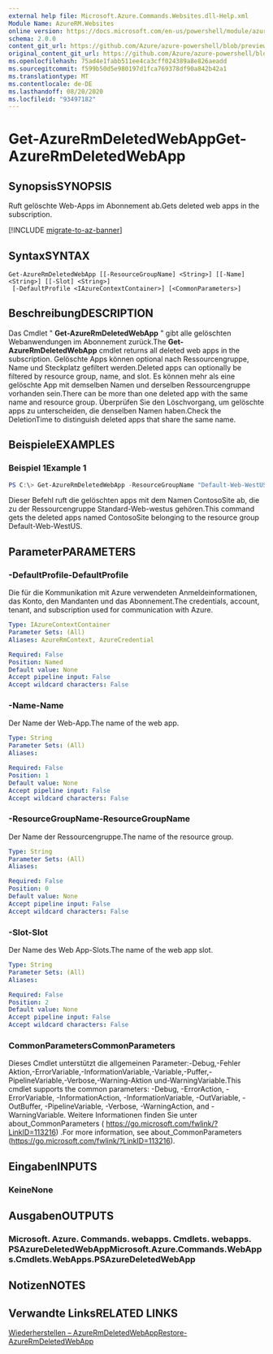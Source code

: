 ```yaml
---
external help file: Microsoft.Azure.Commands.Websites.dll-Help.xml
Module Name: AzureRM.Websites
online version: https://docs.microsoft.com/en-us/powershell/module/azurerm.websites/get-azurermdeletedwebapp
schema: 2.0.0
content_git_url: https://github.com/Azure/azure-powershell/blob/preview/src/ResourceManager/Websites/Commands.Websites/help/Get-AzureRmDeletedWebApp.md
original_content_git_url: https://github.com/Azure/azure-powershell/blob/preview/src/ResourceManager/Websites/Commands.Websites/help/Get-AzureRmDeletedWebApp.md
ms.openlocfilehash: 75ad4e1fabb511ee4ca3cff024389a8e826aeadd
ms.sourcegitcommit: f599b50d5e980197d1fca769378df90a842b42a1
ms.translationtype: MT
ms.contentlocale: de-DE
ms.lasthandoff: 08/20/2020
ms.locfileid: "93497182"
---
```

# <span data-ttu-id="1e31e-101">Get-AzureRmDeletedWebApp</span><span class="sxs-lookup"><span data-stu-id="1e31e-101">Get-AzureRmDeletedWebApp</span></span>

## <span data-ttu-id="1e31e-102">Synopsis</span><span class="sxs-lookup"><span data-stu-id="1e31e-102">SYNOPSIS</span></span>
<span data-ttu-id="1e31e-103">Ruft gelöschte Web-Apps im Abonnement ab.</span><span class="sxs-lookup"><span data-stu-id="1e31e-103">Gets deleted web apps in the subscription.</span></span>

[!INCLUDE [migrate-to-az-banner](../../includes/migrate-to-az-banner.md)]

## <span data-ttu-id="1e31e-104">Syntax</span><span class="sxs-lookup"><span data-stu-id="1e31e-104">SYNTAX</span></span>

```
Get-AzureRmDeletedWebApp [[-ResourceGroupName] <String>] [[-Name] <String>] [[-Slot] <String>]
 [-DefaultProfile <IAzureContextContainer>] [<CommonParameters>]
```

## <span data-ttu-id="1e31e-105">Beschreibung</span><span class="sxs-lookup"><span data-stu-id="1e31e-105">DESCRIPTION</span></span>
<span data-ttu-id="1e31e-106">Das Cmdlet " **Get-AzureRmDeletedWebApp** " gibt alle gelöschten Webanwendungen im Abonnement zurück.</span><span class="sxs-lookup"><span data-stu-id="1e31e-106">The **Get-AzureRmDeletedWebApp** cmdlet returns all deleted web apps in the subscription.</span></span> <span data-ttu-id="1e31e-107">Gelöschte Apps können optional nach Ressourcengruppe, Name und Steckplatz gefiltert werden.</span><span class="sxs-lookup"><span data-stu-id="1e31e-107">Deleted apps can optionally be filtered by resource group, name, and slot.</span></span> <span data-ttu-id="1e31e-108">Es können mehr als eine gelöschte App mit demselben Namen und derselben Ressourcengruppe vorhanden sein.</span><span class="sxs-lookup"><span data-stu-id="1e31e-108">There can be more than one deleted app with the same name and resource group.</span></span> <span data-ttu-id="1e31e-109">Überprüfen Sie den Löschvorgang, um gelöschte apps zu unterscheiden, die denselben Namen haben.</span><span class="sxs-lookup"><span data-stu-id="1e31e-109">Check the DeletionTime to distinguish deleted apps that share the same name.</span></span>

## <span data-ttu-id="1e31e-110">Beispiele</span><span class="sxs-lookup"><span data-stu-id="1e31e-110">EXAMPLES</span></span>

### <span data-ttu-id="1e31e-111">Beispiel 1</span><span class="sxs-lookup"><span data-stu-id="1e31e-111">Example 1</span></span>
```powershell
PS C:\> Get-AzureRmDeletedWebApp -ResourceGroupName "Default-Web-WestUS" -Name "ContosoSite"
```

<span data-ttu-id="1e31e-112">Dieser Befehl ruft die gelöschten apps mit dem Namen ContosoSite ab, die zu der Ressourcengruppe Standard-Web-westus gehören.</span><span class="sxs-lookup"><span data-stu-id="1e31e-112">This command gets the deleted apps named ContosoSite belonging to the resource group Default-Web-WestUS.</span></span>

## <span data-ttu-id="1e31e-113">Parameter</span><span class="sxs-lookup"><span data-stu-id="1e31e-113">PARAMETERS</span></span>

### <span data-ttu-id="1e31e-114">-DefaultProfile</span><span class="sxs-lookup"><span data-stu-id="1e31e-114">-DefaultProfile</span></span>
<span data-ttu-id="1e31e-115">Die für die Kommunikation mit Azure verwendeten Anmeldeinformationen, das Konto, den Mandanten und das Abonnement.</span><span class="sxs-lookup"><span data-stu-id="1e31e-115">The credentials, account, tenant, and subscription used for communication with Azure.</span></span>

```yaml
Type: IAzureContextContainer
Parameter Sets: (All)
Aliases: AzureRmContext, AzureCredential

Required: False
Position: Named
Default value: None
Accept pipeline input: False
Accept wildcard characters: False
```

### <span data-ttu-id="1e31e-116">-Name</span><span class="sxs-lookup"><span data-stu-id="1e31e-116">-Name</span></span>
<span data-ttu-id="1e31e-117">Der Name der Web-App.</span><span class="sxs-lookup"><span data-stu-id="1e31e-117">The name of the web app.</span></span>

```yaml
Type: String
Parameter Sets: (All)
Aliases:

Required: False
Position: 1
Default value: None
Accept pipeline input: False
Accept wildcard characters: False
```

### <span data-ttu-id="1e31e-118">-ResourceGroupName</span><span class="sxs-lookup"><span data-stu-id="1e31e-118">-ResourceGroupName</span></span>
<span data-ttu-id="1e31e-119">Der Name der Ressourcengruppe.</span><span class="sxs-lookup"><span data-stu-id="1e31e-119">The name of the resource group.</span></span>

```yaml
Type: String
Parameter Sets: (All)
Aliases:

Required: False
Position: 0
Default value: None
Accept pipeline input: False
Accept wildcard characters: False
```

### <span data-ttu-id="1e31e-120">-Slot</span><span class="sxs-lookup"><span data-stu-id="1e31e-120">-Slot</span></span>
<span data-ttu-id="1e31e-121">Der Name des Web App-Slots.</span><span class="sxs-lookup"><span data-stu-id="1e31e-121">The name of the web app slot.</span></span>

```yaml
Type: String
Parameter Sets: (All)
Aliases:

Required: False
Position: 2
Default value: None
Accept pipeline input: False
Accept wildcard characters: False
```

### <span data-ttu-id="1e31e-122">CommonParameters</span><span class="sxs-lookup"><span data-stu-id="1e31e-122">CommonParameters</span></span>
<span data-ttu-id="1e31e-123">Dieses Cmdlet unterstützt die allgemeinen Parameter:-Debug,-Fehler Aktion,-ErrorVariable,-InformationVariable,-Variable,-Puffer,-PipelineVariable,-Verbose,-Warning-Aktion und-WarningVariable.</span><span class="sxs-lookup"><span data-stu-id="1e31e-123">This cmdlet supports the common parameters: -Debug, -ErrorAction, -ErrorVariable, -InformationAction, -InformationVariable, -OutVariable, -OutBuffer, -PipelineVariable, -Verbose, -WarningAction, and -WarningVariable.</span></span>
<span data-ttu-id="1e31e-124">Weitere Informationen finden Sie unter about_CommonParameters ( https://go.microsoft.com/fwlink/?LinkID=113216) .</span><span class="sxs-lookup"><span data-stu-id="1e31e-124">For more information, see about_CommonParameters (https://go.microsoft.com/fwlink/?LinkID=113216).</span></span>

## <span data-ttu-id="1e31e-125">Eingaben</span><span class="sxs-lookup"><span data-stu-id="1e31e-125">INPUTS</span></span>

### <span data-ttu-id="1e31e-126">Keine</span><span class="sxs-lookup"><span data-stu-id="1e31e-126">None</span></span>

## <span data-ttu-id="1e31e-127">Ausgaben</span><span class="sxs-lookup"><span data-stu-id="1e31e-127">OUTPUTS</span></span>

### <span data-ttu-id="1e31e-128">Microsoft. Azure. Commands. webapps. Cmdlets. webapps. PSAzureDeletedWebApp</span><span class="sxs-lookup"><span data-stu-id="1e31e-128">Microsoft.Azure.Commands.WebApps.Cmdlets.WebApps.PSAzureDeletedWebApp</span></span>

## <span data-ttu-id="1e31e-129">Notizen</span><span class="sxs-lookup"><span data-stu-id="1e31e-129">NOTES</span></span>

## <span data-ttu-id="1e31e-130">Verwandte Links</span><span class="sxs-lookup"><span data-stu-id="1e31e-130">RELATED LINKS</span></span>

[<span data-ttu-id="1e31e-131">Wiederherstellen – AzureRmDeletedWebApp</span><span class="sxs-lookup"><span data-stu-id="1e31e-131">Restore-AzureRmDeletedWebApp</span></span>](./Restore-AzureRmDeletedWebApp.md)
